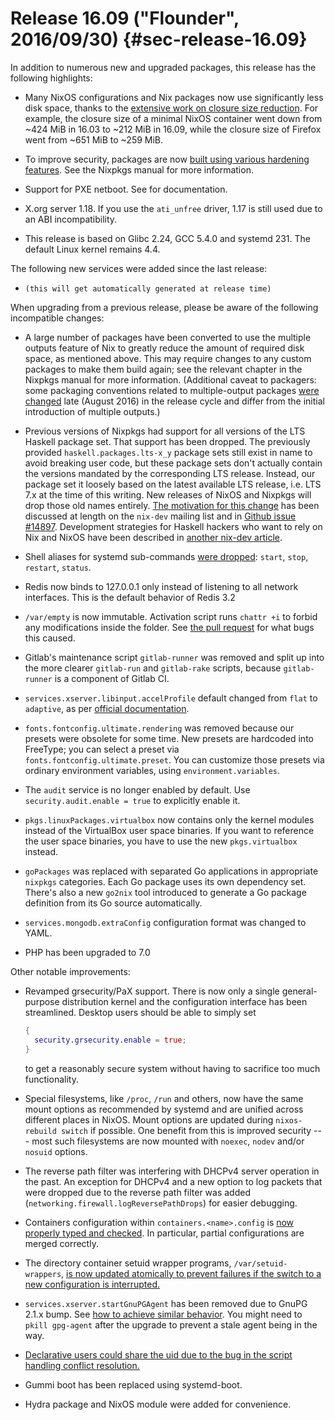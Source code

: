 # Release 16.09 ("Flounder", 2016/09/30) {#sec-release-16.09}

In addition to numerous new and upgraded packages, this release has the following highlights:

- Many NixOS configurations and Nix packages now use significantly less disk space, thanks to the [extensive work on closure size reduction](https://github.com/NixOS/nixpkgs/issues/7117). For example, the closure size of a minimal NixOS container went down from \~424 MiB in 16.03 to \~212 MiB in 16.09, while the closure size of Firefox went from \~651 MiB to \~259 MiB.

- To improve security, packages are now [built using various hardening features](https://github.com/NixOS/nixpkgs/pull/12895). See the Nixpkgs manual for more information.

- Support for PXE netboot. See [](#sec-booting-from-pxe) for documentation.

- X.org server 1.18. If you use the `ati_unfree` driver, 1.17 is still used due to an ABI incompatibility.

- This release is based on Glibc 2.24, GCC 5.4.0 and systemd 231. The default Linux kernel remains 4.4.

The following new services were added since the last release:

- `(this will get automatically generated at release time)`

When upgrading from a previous release, please be aware of the following incompatible changes:

- A large number of packages have been converted to use the multiple outputs feature of Nix to greatly reduce the amount of required disk space, as mentioned above. This may require changes to any custom packages to make them build again; see the relevant chapter in the Nixpkgs manual for more information. (Additional caveat to packagers: some packaging conventions related to multiple-output packages [were changed](https://github.com/NixOS/nixpkgs/pull/14766) late (August 2016) in the release cycle and differ from the initial introduction of multiple outputs.)

- Previous versions of Nixpkgs had support for all versions of the LTS Haskell package set. That support has been dropped. The previously provided `haskell.packages.lts-x_y` package sets still exist in name to avoid breaking user code, but these package sets don't actually contain the versions mandated by the corresponding LTS release. Instead, our package set it loosely based on the latest available LTS release, i.e. LTS 7.x at the time of this writing. New releases of NixOS and Nixpkgs will drop those old names entirely. [The motivation for this change](https://nixos.org/nix-dev/2016-June/020585.html) has been discussed at length on the `nix-dev` mailing list and in [Github issue \#14897](https://github.com/NixOS/nixpkgs/issues/14897). Development strategies for Haskell hackers who want to rely on Nix and NixOS have been described in [another nix-dev article](https://nixos.org/nix-dev/2016-June/020642.html).

- Shell aliases for systemd sub-commands [were dropped](https://github.com/NixOS/nixpkgs/pull/15598): `start`, `stop`, `restart`, `status`.

- Redis now binds to 127.0.0.1 only instead of listening to all network interfaces. This is the default behavior of Redis 3.2

- `/var/empty` is now immutable. Activation script runs `chattr +i` to forbid any modifications inside the folder. See [ the pull request](https://github.com/NixOS/nixpkgs/pull/18365) for what bugs this caused.

- Gitlab's maintenance script `gitlab-runner` was removed and split up into the more clearer `gitlab-run` and `gitlab-rake` scripts, because `gitlab-runner` is a component of Gitlab CI.

- `services.xserver.libinput.accelProfile` default changed from `flat` to `adaptive`, as per [ official documentation](https://wayland.freedesktop.org/libinput/doc/latest/group__config.html#gad63796972347f318b180e322e35cee79).

- `fonts.fontconfig.ultimate.rendering` was removed because our presets were obsolete for some time. New presets are hardcoded into FreeType; you can select a preset via `fonts.fontconfig.ultimate.preset`. You can customize those presets via ordinary environment variables, using `environment.variables`.

- The `audit` service is no longer enabled by default. Use `security.audit.enable = true` to explicitly enable it.

- `pkgs.linuxPackages.virtualbox` now contains only the kernel modules instead of the VirtualBox user space binaries. If you want to reference the user space binaries, you have to use the new `pkgs.virtualbox` instead.

- `goPackages` was replaced with separated Go applications in appropriate `nixpkgs` categories. Each Go package uses its own dependency set. There's also a new `go2nix` tool introduced to generate a Go package definition from its Go source automatically.

- `services.mongodb.extraConfig` configuration format was changed to YAML.

- PHP has been upgraded to 7.0

Other notable improvements:

- Revamped grsecurity/PaX support. There is now only a single general-purpose distribution kernel and the configuration interface has been streamlined. Desktop users should be able to simply set

  ```nix
  {
    security.grsecurity.enable = true;
  }
  ```

  to get a reasonably secure system without having to sacrifice too much functionality.

- Special filesystems, like `/proc`, `/run` and others, now have the same mount options as recommended by systemd and are unified across different places in NixOS. Mount options are updated during `nixos-rebuild switch` if possible. One benefit from this is improved security --- most such filesystems are now mounted with `noexec`, `nodev` and/or `nosuid` options.

- The reverse path filter was interfering with DHCPv4 server operation in the past. An exception for DHCPv4 and a new option to log packets that were dropped due to the reverse path filter was added (`networking.firewall.logReversePathDrops`) for easier debugging.

- Containers configuration within `containers.<name>.config` is [now properly typed and checked](https://github.com/NixOS/nixpkgs/pull/17365). In particular, partial configurations are merged correctly.

- The directory container setuid wrapper programs, `/var/setuid-wrappers`, [is now updated atomically to prevent failures if the switch to a new configuration is interrupted.](https://github.com/NixOS/nixpkgs/pull/18124)

- `services.xserver.startGnuPGAgent` has been removed due to GnuPG 2.1.x bump. See [ how to achieve similar behavior](https://github.com/NixOS/nixpkgs/commit/5391882ebd781149e213e8817fba6ac3c503740c). You might need to `pkill gpg-agent` after the upgrade to prevent a stale agent being in the way.

- [ Declarative users could share the uid due to the bug in the script handling conflict resolution. ](https://github.com/NixOS/nixpkgs/commit/e561edc322d275c3687fec431935095cfc717147)

- Gummi boot has been replaced using systemd-boot.

- Hydra package and NixOS module were added for convenience.
